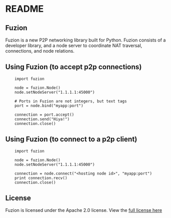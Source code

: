 README
======

Fuzion
------

Fuzion is a new P2P networking library built for Python. Fuzion consists of a developer library, and a
node server to coordinate NAT traversal, connections, and node relations.

Using Fuzion (to accept p2p connections)
------------
		import fuzion

		node = fuzion.Node()
		node.setNodeServer("1.1.1.1:45000")

		# Ports in Fuzion are not integers, but text tags
		port = node.bind("myapp:port")

		connection = port.accept()
		connection.send("Hiya!")
		connection.close()

Using Fuzion (to connect to a p2p client)
------------
		import fuzion

		node = fuzion.Node()
		node.setNodeServer("1.1.1.1:45000")

		connection = node.connect("<hosting node id>", "myapp:port")
		print connection.recv()
		connection.close()

License
-------
Fuzion is licensed under the Apache 2.0 license. View the [full license here](http://www.apache.org/licenses/LICENSE-2.0.html)
